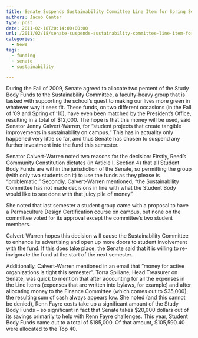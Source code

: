```yaml
---
title: Senate Suspends Sustainability Committee Line Item for Spring Semester
authors: Jacob Canter
type: post
date: 2011-02-18T20:14:00+00:00
url: /2011/02/18/senate-suspends-sustainability-committee-line-item-for-spring-semester/
categories:
  - News
tags:
  - funding
  - senate
  - sustainability

---
```

During the Fall of 2009, Senate agreed to allocate two percent of the Study Body Funds to the Sustainability Committee, a faculty-heavy group that is tasked with supporting the school’s quest to making our lives more green in whatever way it sees fit. These funds, on two different occasions (in the Fall of ’09 and Spring of ’10), have even been matched by the President’s Office, resulting in a total of $12,000. The hope is that this money will be used, said Senator Jenny Calvert-Warren, for “student projects that create tangible improvements in sustainability on campus.” This has in actuality only happened very little so far, and thus Senate has chosen to suspend any further investment into the fund this semester.

Senator Calvert-Warren noted two reasons for the decision: Firstly, Reed’s Community Constitution dictates (in Article I, Section 4) that all Student Body Funds are within the jurisdiction of the Senate, so permitting the group (with only two students on it) to use the funds as they please is “problematic.” Secondly, Calvert-Warren mentioned, “the Sustainability Committee has not made decisions in line with what the Student Body would like to see done with that juicy pile of money”.

She noted that last semester a student group came with a proposal to have a Permaculture Design Certification course on campus, but none on the committee voted for its approval except the committee’s two student members.

Calvert-Warren hopes this decision will cause the Sustainability Committee to enhance its advertising and open up more doors to student involvement with the fund. If this does take place, the Senate said that it is willing to re-invigorate the fund at the start of the next semester.

Additionally, Calvert-Warren mentioned in an email that “money for active organizations is tight this semester”. Torra Spillane, Head Treasurer on Senate, was quick to mention that after accounting for all the expenses in the Line Items (expenses that are written into bylaws, for example) and after allocating money to the Finance Committee (which comes out to $35,000), the resulting sum of cash always appears low. She noted (and this cannot be denied), Renn Fayre costs take up a significant amount of the Study Body Funds – so significant in fact that Senate takes $20,000 dollars out of its savings primarily to help with Renn Fayre challenges. This year, Student Body Funds came out to a total of $185,000. Of that amount, $105,590.40 were allocated to the Top 40.